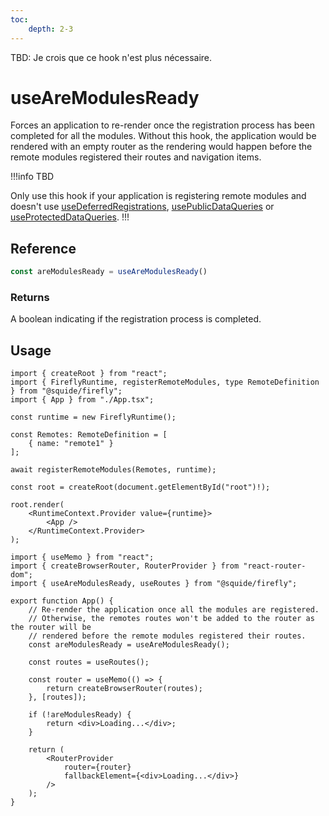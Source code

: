 ```yaml
---
toc:
    depth: 2-3
---
```


TBD: Je crois que ce hook n'est plus nécessaire.

# useAreModulesReady

Forces an application to re-render once the registration process has been completed for all the modules. Without this hook, the application would be rendered with an empty router as the rendering would happen before the remote modules registered their routes and navigation items.

!!!info
TBD

Only use this hook if your application is registering remote modules and doesn't use [useDeferredRegistrations](./useDeferredRegistrations.md), [usePublicDataQueries]() or [useProtectedDataQueries]().
!!!

## Reference

```ts
const areModulesReady = useAreModulesReady()
```

### Returns

A boolean indicating if the registration process is completed.

## Usage

```tsx !#11 host/src/bootstrap.tsx
import { createRoot } from "react";
import { FireflyRuntime, registerRemoteModules, type RemoteDefinition } from "@squide/firefly";
import { App } from "./App.tsx";

const runtime = new FireflyRuntime();

const Remotes: RemoteDefinition = [
    { name: "remote1" }
];

await registerRemoteModules(Remotes, runtime);

const root = createRoot(document.getElementById("root")!);

root.render(
    <RuntimeContext.Provider value={runtime}>
        <App />
    </RuntimeContext.Provider>
);
```

```tsx !#9,17-19 host/src/App.tsx
import { useMemo } from "react";
import { createBrowserRouter, RouterProvider } from "react-router-dom";
import { useAreModulesReady, useRoutes } from "@squide/firefly";

export function App() {
    // Re-render the application once all the modules are registered.
    // Otherwise, the remotes routes won't be added to the router as the router will be
    // rendered before the remote modules registered their routes.
    const areModulesReady = useAreModulesReady();

    const routes = useRoutes();

    const router = useMemo(() => {
        return createBrowserRouter(routes);
    }, [routes]);

    if (!areModulesReady) {
        return <div>Loading...</div>;
    }

    return (
        <RouterProvider
            router={router}
            fallbackElement={<div>Loading...</div>}
        />
    );
}
```
